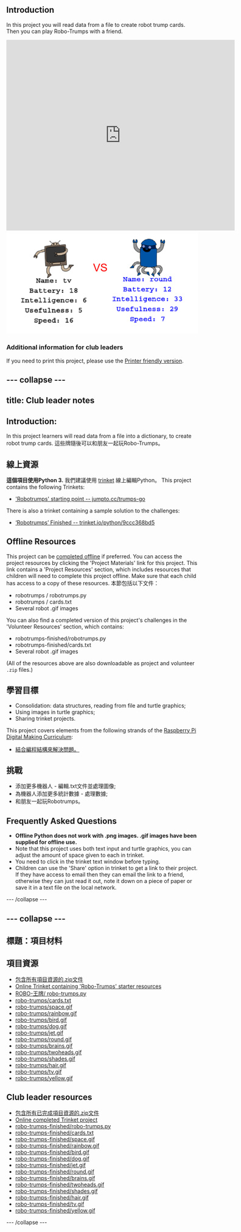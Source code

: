 ## Introduction

In this project you will read data from a file to create robot trump cards. Then you can play Robo-Trumps with a friend.

<div class="trinket">
  <iframe src="https://trinket.io/embed/python/9ccc368bd5?outputOnly=true&start=result" width="600" height="500" frameborder="0" marginwidth="0" marginheight="0" allowfullscreen>
  </iframe>
  <img src="images/robotrumps-finished.png">
</div>

### Additional information for club leaders

If you need to print this project, please use the [Printer friendly version](https://projects.raspberrypi.org/en/projects/robo-trumps/print).

## \--- collapse \---

## title: Club leader notes

## Introduction:

In this project learners will read data from a file into a dictionary, to create robot trump cards. 這些牌隨後可以和朋友一起玩Robo-Trumps。

## 線上資源

**這個項目使用Python 3.** 我們建議使用 [trinket](https://trinket.io/) 線上編輯Python。 This project contains the following Trinkets:

* ['Robotrumps' starting point -- jumpto.cc/trumps-go](http://jumpto.cc/trumps-go)

There is also a trinket containing a sample solution to the challenges:

* [‘Robotrumps’ Finished -- trinket.io/python/9ccc368bd5](https://trinket.io/python/9ccc368bd5)

## Offline Resources

This project can be [completed offline](https://www.codeclubprojects.org/en-GB/resources/python-working-offline/) if preferred. You can access the project resources by clicking the 'Project Materials' link for this project. This link contains a 'Project Resources' section, which includes resources that children will need to complete this project offline. Make sure that each child has access to a copy of these resources. 本節包括以下文件：

* robotrumps / robotrumps.py
* robotrumps / cards.txt
* Several robot .gif images

You can also find a completed version of this project's challenges in the 'Volunteer Resources' section, which contains:

* robotrumps-finished/robotrumps.py
* robotrumps-finished/cards.txt
* Several robot .gif images

(All of the resources above are also downloadable as project and volunteer `.zip` files.)

## 學習目標

* Consolidation: data structures, reading from file and turtle graphics;
* Using images in turtle graphics;
* Sharing trinket projects.

This project covers elements from the following strands of the [Raspberry Pi Digital Making Curriculum](http://rpf.io/curriculum):

* [結合編程結構來解決問題。](https://www.raspberrypi.org/curriculum/programming/builder)

## 挑戰

* 添加更多機器人 - 編輯.txt文件並處理圖像;
* 為機器人添加更多統計數據 - 處理數據;
* 和朋友一起玩Robotrumps。

## Frequently Asked Questions

* **Offline Python does not work with .png images. .gif images have been supplied for offline use.**
* Note that this project uses both text input and turtle graphics, you can adjust the amount of space given to each in trinket.
* You need to click in the trinket text window before typing.
* Children can use the 'Share' option in trinket to get a link to their project. If they have access to email then they can email the link to a friend, otherwise they can just read it out, note it down on a piece of paper or save it in a text file on the local network.

\--- /collapse \---

## \--- collapse \---

## 標題：項目材料

## 項目資源

* [包含所有項目資源的.zip文件](resources/robo-trumps-project-resources.zip)
* [Online Trinket containing 'Robo-Trumps' starter resources](http://jumpto.cc/trumps-go)
* [ROBO-王牌/ robo-trumps.py](resources/robo-trumps-robo-trumps.py)
* [robo-trumps/cards.txt](resources/robo-trumps-cards.txt)
* [robo-trumps/space.gif](resources/robo-trumps-space.gif)
* [robo-trumps/rainbow.gif](resources/robo-trumps-rainbow.gif)
* [robo-trumps/bird.gif](resources/robo-trumps-bird.gif)
* [robo-trumps/dog.gif](resources/robo-trumps-dog.gif)
* [robo-trumps/jet.gif](resources/robo-trumps-jet.gif)
* [robo-trumps/round.gif](resources/robo-trumps-round.gif)
* [robo-trumps/brains.gif](resources/robo-trumps-brains.gif)
* [robo-trumps/twoheads.gif](resources/robo-trumps-twoheads.gif)
* [robo-trumps/shades.gif](resources/robo-trumps-shades.gif)
* [robo-trumps/hair.gif](resources/robo-trumps-hair.gif)
* [robo-trumps/tv.gif](resources/robo-trumps-tv.gif)
* [robo-trumps/yellow.gif](resources/robo-trumps-yellow.gif)

## Club leader resources

* [包含所有已完成項目資源的.zip文件](resources/robotrumps-volunteer-resources.zip)
* [Online completed Trinket project](https://trinket.io/python/9ccc368bd5)
* [robo-trumps-finished/robo-trumps.py](resources/robo-trumps-finished-robo-trumps.py)
* [robo-trumps-finished/cards.txt](resources/robo-trumps-finished-cards.txt)
* [robo-trumps-finished/space.gif](resources/robo-trumps-finished-space.gif)
* [robo-trumps-finished/rainbow.gif](resources/robo-trumps-finished-rainbow.gif)
* [robo-trumps-finished/bird.gif](resources/robo-trumps-finished-bird.gif)
* [robo-trumps-finished/dog.gif](resources/robo-trumps-finished-dog.gif)
* [robo-trumps-finished/jet.gif](resources/robo-trumps-finished-jet.gif)
* [robo-trumps-finished/round.gif](resources/robo-trumps-finished-round.gif)
* [robo-trumps-finished/brains.gif](resources/robo-trumps-finished-brains.gif)
* [robo-trumps-finished/twoheads.gif](resources/robo-trumps-finished-twoheads.gif)
* [robo-trumps-finished/shades.gif](resources/robo-trumps-finished-shades.gif)
* [robo-trumps-finished/hair.gif](resources/robo-trumps-finished-hair.gif)
* [robo-trumps-finished/tv.gif](resources/robo-trumps-finished-tv.gif)
* [robo-trumps-finished/yellow.gif](resources/robo-trumps-finished-yellow.gif)

\--- /collapse \---